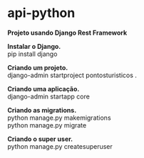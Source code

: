 # api-python
**Projeto usando Django Rest Framework**  

**Instalar o Django.**  
pip install django  


**Criando um projeto.**  
django-admin startproject pontosturisticos .  

**Criando uma aplicação.**  
django-admin startapp core

**Criando as migrations.**  
python manage.py makemigrations  
python manage.py migrate  

**Criando o super user.**  
python manage.py createsuperuser








